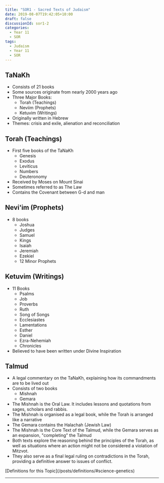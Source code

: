 ```yaml
---
title: "SOR1 - Sacred Texts of Judaism"
date: 2019-08-07T19:42:05+10:00
draft: false
discussionId: sor1-2
categories:
  - Year 11
  - SOR
tags:
  - Judaism
  - Year 11
  - SOR
---
```


## TaNaKh
- Consists of 21 books
- Some sources originate from nearly 2000 years ago
- Three Major Books:
  - Torah (Teachings)
  - Neviim (Prophets)
  - Ketuvim (Writings)
- Originally written in Hebrew
- Themes: crisis and exile, alienation and reconciliation
## Torah (Teachings)
- First five books of the TaNaKh
  - Genesis
  - Exodus
  - Leviticus
  - Numbers
  - Deuteronomy
- Received by Moses on Mount Sinai
- Sometimes referred to as The Law
- Contains the Covenant between G-d and man
## Nevi'im (Prophets)
- 8 books
  - Joshua
  - Judges
  -	Samuel
  - Kings
  - Isaiah
  - Jeremiah
  - Ezekiel
  - 12 Minor Prophets
## Ketuvim (Writings)
- 11 Books
  - Psalms
  - Job
  - Proverbs
  - Ruth
  - Song of Songs
  - Ecclesiastes
  - Lamentations
  - Esther
  - Daniel
  - Ezra-Nehemiah
  - Chronicles
- Believed to have been written under Divine Inspiration
## Talmud
- A legal commentary on the TaNaKh, explaining how its commandments are to be lived out
- Consists of two books
  - Mishnah
  - Gemara
- The Mishnah is the Oral Law. It includes lessons and quotations from sages, scholars and rabbis.
- The Mishnah is organised as a legal book, while the Torah is arranged like a narrative
- The Gemara contains the Halachah (Jewish Law)
- The Mishnah is the Core Text of the Talmud, while the Gemara serves as an expansion, "completing" the Talmud
- Both texts explore the reasoning behind the principles of the Torah, as well as situations where an action might not be considered a violation of Mitzvot.
- They also serve as a final legal ruling on contradictions in the Torah, providing a definitive answer to issues of conflict.
<p>
[Definitions for this Topic](/posts/definitions/#science-genetics)
</p><hr>

